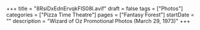 +++
title = "8RsiDxEdnErvqkFlS08l.avif"
draft = false
tags = ["Photos"]
categories = ["Pizza Time Theatre"]
pages = ["Fantasy Forest"]
startDate = ""
description = "Wizard of Oz Promotional Photos (March 29, 1973)"
+++
